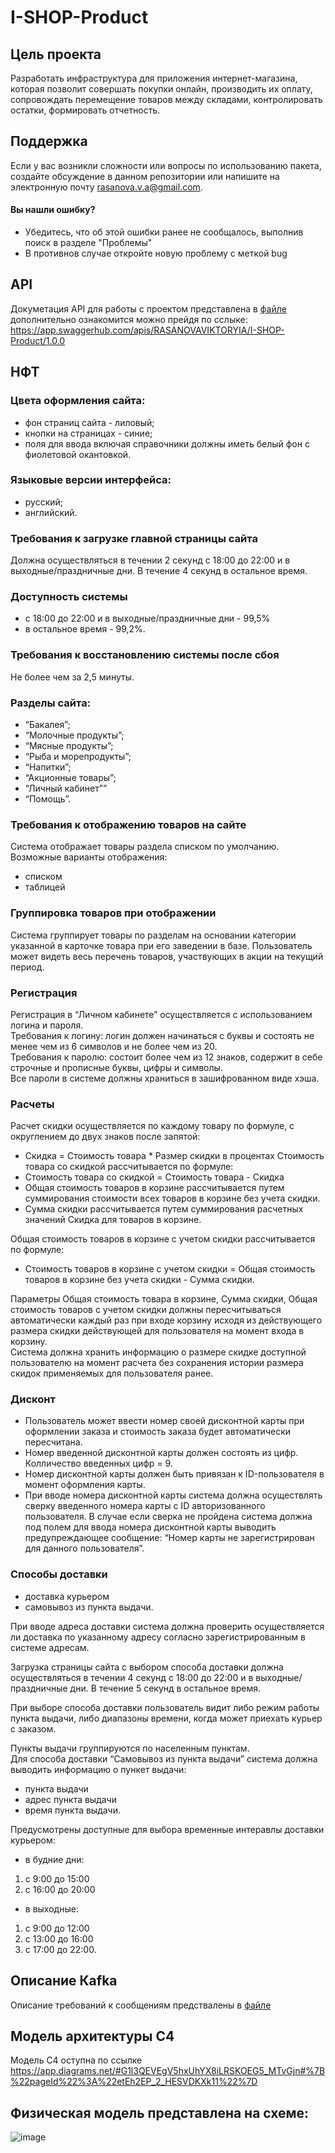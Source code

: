 # I-SHOP-Product
## Цель проекта
Разработать инфраструктура для приложения интернет-магазина, которая позволит совершать покупки онлайн, производить их оплату, сопровождать перемещение товаров между складами, контролировать остатки, формировать отчетность.

## Поддержка
Если у вас возникли сложности или вопросы по использованию пакета, создайте обсуждение в данном репозитории или напишите на электронную почту rasanova.v.a@gmail.com.

#### Вы нашли ошибку?
 - Убедитесь, что об этой ошибки ранее не сообщалось, выполнив поиск в разделе "Проблемы"  
 - В противнов случае откройте новую проблему с меткой bug

## API
Докуметация API для работы с проектом представлена в [файле](https://github.com/VikaRasanova/I-SHOP-Product/blob/main/API/Swagger) дополнительно ознакомится можно прейдя по сслыке: https://app.swaggerhub.com/apis/RASANOVAVIKTORYIA/I-SHOP-Product/1.0.0

## НФТ
### Цвета оформления сайта:
 - фон страниц сайта - лиловый;
 - кнопки на страницах - синие;
 - поля для ввода включая справочники должны иметь белый фон с фиолетовой окантовкой.  

### Языковые версии интерфейса:
 - русский;
 - английский.  

### Требования к загрузке главной страницы сайта
Должна осуществляться в течении 2 секунд с 18:00 до 22:00 и в выходные/праздничные дни. В течение 4 секунд в остальное время. 

### Доступность системы
 - с 18:00 до 22:00 и в выходные/праздничные дни - 99,5%
 - в остальное время - 99,2%.

### Требования к восстановлению системы после сбоя
Не более чем за 2,5 минуты.

### Разделы сайта:
 - “Бакалея”;
 - “Молочные продукты”;
 - “Мясные продукты”;
 - “Рыба и морепродукты”;
 - “Напитки”;
 - “Акционные товары”;
 - “Личный кабинет””
 - “Помощь”.

### Требования к отображению товаров на сайте
Система отображает товары раздела списком по умолчанию.
Возможные варианты отображения:
 - списком
 - таблицей

### Группировка товаров при отображении
Система группирует товары по разделам на основании категории указанной в карточке товара при его заведении в базе.
Пользователь может видеть весь перечень товаров, участвующих в акции на текущий период. 

### Регистрация
Регистрация в “Личном кабинете” осуществляется с использованием логина и пароля.  
Требования к логину: логин должен начинаться с буквы и состоять не менее чем из 6 символов и не более чем из 20.  
Требования к паролю: состоит более чем из 12 знаков, содержит в себе строчные и прописные буквы, цифры и символы.  
Все пароли в системе должны храниться в зашифрованном виде хэша.

### Расчеты
Расчет скидки осуществляется по каждому товару по формуле, с округлением до двух знаков после запятой:  
 - Скидка = Стоимость товара * Размер скидки в процентах
Стоимость товара со скидкой рассчитывается по формуле:
 - Стоимость товара со скидкой = Стоимость товара - Скидка
 - Общая стоимость товаров в корзине рассчитывается путем суммирования стоимости всех товаров в корзине без учета скидки.
 - Сумма скидки рассчитывается путем суммирования расчетных значений Скидка для товаров в корзине.
    
Общая стоимость товаров в корзине с учетом скидки рассчитывается по формуле:  
 - Стоимость товаров в корзине с учетом скидки = Общая стоимость товаров в корзине без учета скидки - Сумма скидки.

Параметры Общая стоимость товара в корзине, Сумма скидки, Общая стоимость товаров с учетом скидки должны пересчитываться автоматически каждый раз при входе корзину исходя из действующего размера скидки действующей для пользователя на момент входа в корзину.   
Система должна хранить информацию о размере скидке доступной пользователю на момент расчета без сохранения истории размера скидок применяемых для пользователя ранее.

### Дисконт
 - Пользователь может ввести номер своей дисконтной карты при оформлении заказа и стоимость заказа будет автоматически пересчитана.
 - Номер введенной дисконтной карты должен состоять из цифр. Колличество введенных цифр = 9. 
 - Номер дисконтной карты должен быть привязан к ID-пользователя в момент оформления карты.
 - При вводе номера дисконтной карты система должна осуществлять сверку введенного номера карты с ID авторизованного пользователя. В случае если сверка не пройдена система должна под полем для ввода номера дисконтной карты выводить предупреждающее сообщение:
“Номер карты не зарегистрирован для данного пользователя”.

### Способы доставки
 - доставка курьером
 - самовывоз из пункта выдачи.

При вводе адреса доставки система должна проверить осуществляется ли доставка по указанному адресу согласно зарегистрированным в системе адресам.  

Загрузка страницы сайта с выбором способа доставки должна осуществляться в течении 4 секунд с 18:00 до 22:00 и в выходные/праздничные дни. В течение 5 секунд в остальное время.   

При выборе способа доставки пользователь видит либо режим работы пункта выдачи, либо диапазоны времени, когда может приехать курьер с заказом.  

Пункты выдачи группируются по населенным пунктам.   
Для способа доставки “Самовывоз из пункта выдачи” система должна выводить информацию о пункет выдачи:  
 * пункта выдачи
 * адрес пункта выдачи
 * время пункта выдачи.

Предусмотрены доступные для выбора временные интеравлы доставки курьером:  
 + в будние дни:
  1. с 9:00 до 15:00
  2. с 16:00 до 20:00
 + в выходные:
  1. с 9:00 до 12:00
  2. с 13:00 до 16:00
  3. с 17:00 до 22:00.  

## Описание Кafka
Описание требований к сообщениям предствалены в [файле](https://github.com/VikaRasanova/I-SHOP-Product/blob/main/Kafka/Requirements)

## Модель архитектуры C4
Модель C4 оступна по ссылке https://app.diagrams.net/#G1l3QEVEgV5hxUhYX8iLRSKOEG5_MTvGjn#%7B%22pageId%22%3A%22etEh2EP_2_HESVDKXk11%22%7D

## Физическая модель представлена на схеме:
![image](https://github.com/user-attachments/assets/361f0dfb-58df-43e4-b2ad-1dfc867360c6)
